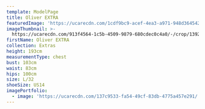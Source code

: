 ```yaml
---
template: ModelPage
title: Oliver EXTRA
featuredImage: 'https://ucarecdn.com/1cdf9bc9-acef-4ea3-a971-948d364542ee/'
imageThumbnail: >-
  https://ucarecdn.com/913f4564-1c5b-4509-9879-680cdec0c4a0/-/crop/1392x2097/169,207/-/preview/
firstName: Oliver EXTRA
collection: Extras
height: 193cm
measurementType: chest
bust: 103cm
waist: 83cm
hips: 100cm
size: L/32
shoeSize: US14
imagePortfolio:
  - image: 'https://ucarecdn.com/137c9533-fa54-49cf-83db-4775a457e291/'
---
```


